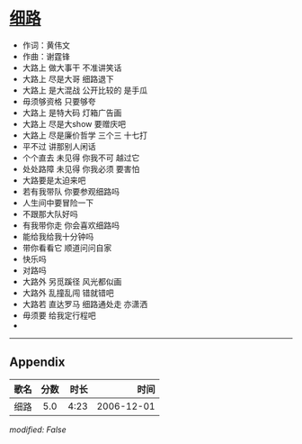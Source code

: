 # [细路](https://music.163.com/song?id=65704)

* 作词：黄伟文
* 作曲：谢霆锋
* 大路上 做大事干 不准讲笑话
* 大路上 尽是大哥 细路退下
* 大路上 是大混战 公开比较的 是手瓜
* 毋须够资格 只要够夸
* 大路上 是特大码 灯箱广告画
* 大路上 尽是大show 要赠庆吧
* 大路上 尽是廉价哲学 三个三 十七打
* 平不过 讲那别人闲话
* 个个直去 未见得 你我不可 越过它
* 处处路障 未见得 你我必须 要害怕
* 大路要是太迫来吧
* 若有我带队 你要参观细路吗
* 人生间中要冒险一下
* 不跟那大队好吗
* 有我带你走 你会喜欢细路吗
* 能给我给我十分钟吗
* 带你看看它 顺道问问自家
* 快乐吗
* 对路吗
* 大路外 另觅蹊径 风光都似画
* 大路外 乱撞乱闯 错就错吧
* 大路若 直达罗马 细路通处走 亦潇洒
* 毋须要 给我定行程吧
* 


---

## Appendix

|歌名|分数|时长|时间|
|:---|:---:|---:|---:|
|细路|5.0|4:23|2006-12-01

*modified: False*